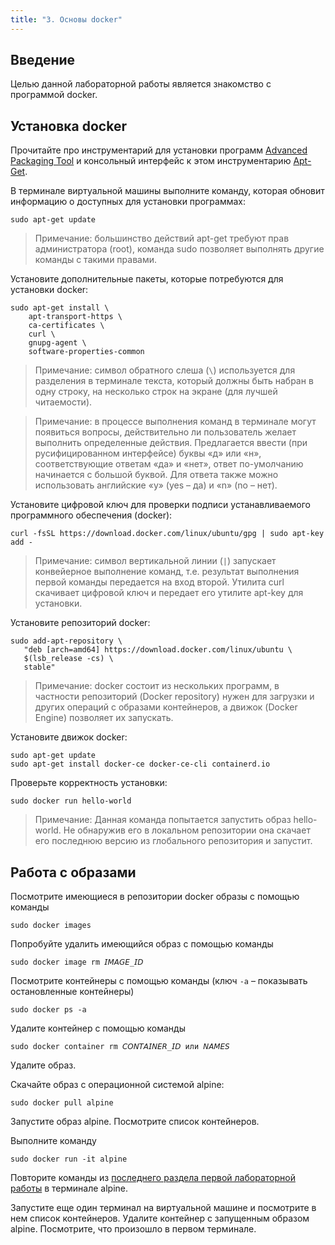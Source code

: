 ```yaml
---
title: "3. Основы docker"
---
```

## Введение

Целью данной лабораторной работы является знакомство с программой docker.

## Установка docker

Прочитайте про инструментарий для установки программ [Advanced Packaging Tool](https://ru.wikipedia.org/wiki/Advanced_Packaging_Tool) и консольный интерфейс к этом инструментарию [Apt-Get](https://help.ubuntu.ru/wiki/руководство_по_ubuntu_server/управление_пакетами/apt-get).

В терминале виртуальной машины выполните команду, которая обновит информацию о доступных для установки программах: 

```
sudo apt-get update
```

> Примечание: большинство действий apt-get требуют прав администратора (root), команда sudo позволяет выполнять другие команды с такими правами.

Установите дополнительные пакеты, которые потребуются для установки docker:

```
sudo apt-get install \
    apt-transport-https \
    ca-certificates \
    curl \
    gnupg-agent \
    software-properties-common
```

> Примечание: символ обратного слеша (```\```) используется для разделения в терминале текста, который должны быть набран в одну строку, на несколько строк на экране (для лучшей читаемости).

> Примечание: в процессе выполнения команд в терминале могут появиться вопросы, действительно ли пользователь желает выполнить определенные действия. Предлагается ввести (при русифицированном интерфейсе) буквы «д» или «н», соответствующие ответам «да» и «нет», ответ по-умолчанию начинается с большой буквой. Для ответа также можно использовать английские «y» (yes – да) и «n» (no – нет).

Установите цифровой ключ для проверки подписи устанавливаемого программного обеспечения (docker):

```
curl -fsSL https://download.docker.com/linux/ubuntu/gpg | sudo apt-key add -
```

> Примечание: символ вертикальной линии (```|```) запускает конвейерное выполнение команд, т.е. результат выполнения первой команды передается на вход второй. Утилита curl скачивает цифровой ключ и передает его утилите apt-key для установки.

Установите репозиторий docker:

```
sudo add-apt-repository \
   "deb [arch=amd64] https://download.docker.com/linux/ubuntu \
   $(lsb_release -cs) \
   stable"
```

> Примечание: docker состоит из нескольких программ, в частности репозиторий (Docker repository) нужен для загрузки и других операций с образами контейнеров, а движок (Docker Engine) позволяет их запускать.

Установите движок docker:

```
sudo apt-get update
sudo apt-get install docker-ce docker-ce-cli containerd.io
```

Проверьте корректность установки:

```
sudo docker run hello-world
```

> Примечание: Данная команда попытается запустить образ hello-world. Не обнаружив его в локальном репозитории она скачает его последнюю версию из глобального репозитория и запустит.

## Работа с образами

Посмотрите имеющиеся в репозитории docker образы с помощью команды

```
sudo docker images
```

Попробуйте удалить имеющийся образ с помощью команды

```
sudo docker image rm 𝘐𝘔𝘈𝘎𝘌_𝘐𝘋
```

Посмотрите контейнеры с помощью команды (ключ ```-a``` – показывать остановленные контейнеры)

```
sudo docker ps -a
```

Удалите контейнер с помощью команды 

```
sudo docker container rm 𝘊𝘖𝘕𝘛𝘈𝘐𝘕𝘌𝘙_𝘐𝘋 или 𝘕𝘈𝘔𝘌𝘚
```

Удалите образ.

Скачайте образ c операционной системой alpine:

```
sudo docker pull alpine
```

Запустите образ alpine. Посмотрите список контейнеров.

Выполните команду

```
sudo docker run -it alpine
```

Повторите команды из [последнего раздела первой лабораторной работы](../vm/#знакомство-с-интерфейсом) в терминале alpine.

Запустите еще один терминал на виртуальной машине и посмотрите в нем список контейнеров. Удалите контейнер с запущенным образом alpine. Посмотрите, что произошло в первом терминале.

